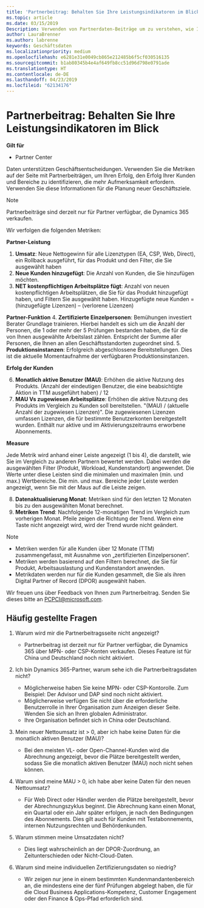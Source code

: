 ```yaml
---
title: 'Partnerbeitrag: Behalten Sie Ihre Leistungsindikatoren im Blick | Partner Center'
ms.topic: article
ms.date: 03/15/2019
Description: Verwenden von Partnerdaten-Beiträge um zu verstehen, wie Ihr Unternehmen wächst und adressiert ist
author: LauraBrenner
ms.author: labrenne
keywords: Geschäftsdaten
ms.localizationpriority: medium
ms.openlocfilehash: e6281e31e0049cb865e212485b6f5cf030516135
ms.sourcegitcommit: b1ab80345b4e4af649fb8cc51d96d798e0791ade
ms.translationtype: HT
ms.contentlocale: de-DE
ms.lasthandoff: 04/23/2019
ms.locfileid: "62134176"
---
```

# <a name="partner-contribution-stay-on-top-of-your-performance-indicators"></a>Partnerbeitrag: Behalten Sie Ihre Leistungsindikatoren im Blick

**Gilt für**
- Partner Center

Daten unterstützen Geschäftsentscheidungen. Verwenden Sie die Metriken auf der Seite mit Partnerbeiträgen, um Ihren Erfolg, den Erfolg Ihrer Kunden und Bereiche zu identifizieren, die mehr Aufmerksamkeit erfordern. Verwenden Sie diese Informationen für die Planung neuer Geschäftsziele.

>[!NOTE]
>Partnerbeiträge sind derzeit nur für Partner verfügbar, die Dynamics 365 verkaufen.

Wir verfolgen die folgenden Metriken:

**Partner-Leistung**

1. **Umsatz**: Neue Nettogewinn für alle Lizenztypen (EA, CSP, Web, Direct), ein Rollback ausgeführt, für das Produkt und den Filter, die Sie ausgewählt haben
2. **Neue Kunden hinzugefügt**: Die Anzahl von Kunden, die Sie hinzufügen möchten.
3. **NET kostenpflichtigen Arbeitsplätze fügt**: Anzahl von neuen kostenpflichtigen Arbeitsplätzen, die Sie für das Produkt hinzugefügt haben, und Filtern Sie ausgewählt haben.  Hinzugefügte neue Kunden = (hinzugefügte Lizenzen) – (verlorene Lizenzen) 

**Partner-Funktion**
4. **Zertifizierte Einzelpersonen**: Bemühungen investiert Berater Grundlage trainieren. Hierbei handelt es sich um die Anzahl der Personen, die 1 oder mehr der 5 Prüfungen bestanden haben, die für die von Ihnen ausgewählte Arbeitslast zählen. Entspricht der Summe aller Personen, die Ihnen an allen Geschäftsstandorten zugeordnet sind.
5. **Produktionsinstanzen**: Erfolgreich abgeschlossene Bereitstellungen. Dies ist die aktuelle Momentaufnahme der verfügbaren Produktionsinstanzen.

**Erfolg der Kunden**

6.  **Monatlich aktive Benutzer (MAU)**: Erhöhen die aktive Nutzung des Produkts.
(Anzahl der eindeutigen Benutzer, die eine beabsichtigte Aktion in TTM ausgeführt haben) / 12
7. **MAU Vs zugewiesen Arbeitsplätze**: Erhöhen die aktive Nutzung des Produkts im Vergleich zu Kunden soll bereitstellen. "(MAU) / (aktuelle Anzahl der zugewiesen Lizenzen)". Die zugewiesenen Lizenzen umfassen Lizenzen, die für bestimmte Benutzerkonten bereitgestellt wurden.  Enthält nur aktive und im Aktivierungszeitraums erworbene Abonnements. 


**Measure**

Jede Metrik wird anhand einer Leiste angezeigt (1 bis 4), die darstellt, wie Sie im Vergleich zu anderen Partnern bewertet werden. Dabei werden die ausgewählten Filter (Produkt, Workload, Kundenstandort) angewendet. Die Werte unter diese Leisten sind die minimalen und maximalen (min. und max.) Wertbereiche. Die min. und max. Bereiche jeder Leiste werden angezeigt, wenn Sie mit der Maus auf die Leiste zeigen.  

8. **Datenaktualisierung Monat**: Metriken sind für den letzten 12 Monaten bis zu den ausgewählten Monat berechnet.
9. **Metriken Trend**: Nachfolgende 12-monatigen Trend im Vergleich zum vorherigen Monat. Pfeile zeigen die Richtung der Trend. Wenn eine Taste nicht angezeigt wird, wird der Trend wurde nicht geändert.

>[!NOTE] 
>- Metriken werden für alle Kunden über 12 Monate (TTM) zusammengefasst, mit Ausnahme von „zertifizierten Einzelpersonen“.        
>- Metriken werden basierend auf den Filtern berechnet, die Sie für Produkt, Arbeitsauslastung und Kundenstandort anwenden.
>- Metrikdaten werden nur für die Kunden gesammelt, die Sie als ihren Digital Partner of Record (DPOR) ausgewählt haben. 

Wir freuen uns über Feedback von Ihnen zum Partnerbeitrag. Senden Sie dieses bitte an PCPCI@microsoft.com.  

## <a name="frequently-asked-questions"></a>Häufig gestellte Fragen

1. Warum wird mir die Partnerbeitragsseite nicht angezeigt?
    - Partnerbeitrag ist derzeit nur für Partner verfügbar, die Dynamics 365 über MPN- oder CSP-Konten verkaufen. Dieses Feature ist für China und Deutschland noch nicht aktiviert.
2. Ich bin Dynamics 365-Partner, warum sehe ich die Partnerbeitragsdaten nicht?
    - Möglicherweise haben Sie keine MPN- oder CSP-Kontorolle. Zum Beispiel: Der Advisor und DAP sind noch nicht aktiviert.  
    - Möglicherweise verfügen Sie nicht über die erforderliche Benutzerrolle in Ihrer Organisation zum Anzeigen dieser Seite. Wenden Sie sich an Ihren globalen Administrator.
    - Ihre Organisation befindet sich in China oder Deutschland.

3. Mein neuer Nettoumsatz ist > 0, aber ich habe keine Daten für die monatlich aktiven Benutzer (MAU)?
    - Bei den meisten VL- oder Open-Channel-Kunden wird die Abrechnung angezeigt, bevor die Plätze bereitgestellt werden, sodass Sie die monatlich aktiven Benutzer (MAU) noch nicht sehen können.

4. Warum sind meine MAU > 0, ich habe aber keine Daten für den neuen Nettoumsatz?
   - Für Web Direct oder Händler werden die Plätze bereitgestellt, bevor der Abrechnungszyklus beginnt. Die Abrechnung kann einen Monat, ein Quartal oder ein Jahr später erfolgen, je nach den Bedingungen des Abonnements. Dies gilt auch für Kunden mit Testabonnements, internen Nutzungsrechten und Behördenkunden.
5. Warum stimmen meine Umsatzdaten nicht?
   - Dies liegt wahrscheinlich an der DPOR-Zuordnung, an Zeitunterschieden oder Nicht-Cloud-Daten.
6. Warum sind meine individuellen Zertifizierungsdaten so niedrig?
   - Wir zeigen nur jene in einem bestimmten Kundenmandantenbereich an, die mindestens eine der fünf Prüfungen abgelegt haben, die für die Cloud Business Applications-Kompetenz, Customer Engagement oder den Finance & Ops-Pfad erforderlich sind.   